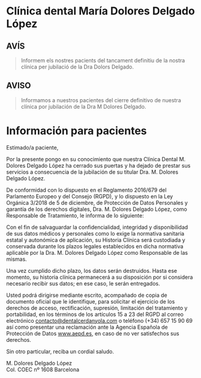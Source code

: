 # Clínica dental María Dolores Delgado López

## AVÍS
> Informem els nostres pacients del tancament definitiu de la nostra clínica per jubilació de la Dra Dolors Delgado.

## AVISO
> Informamos a nuestros pacientes del cierre definitivo de nuestra clínica por jubilación de la Dra M Dolores Delgado.


# Información para pacientes

Estimado/a paciente,

Por la presente pongo en su conocimiento que nuestra Clínica Dental M. Dolores Delgado López ha cerrado sus puertas y ha dejado de prestar sus servicios a consecuencia de la jubilación de su titular Dra. M. Dolores Delgado López.

De conformidad con lo dispuesto en el Reglamento 2016/679 del Parlamento Europeo y del Consejo (RGPD), y lo dispuesto en la Ley Orgánica 3/2018 de 5 de diciembre, de Protección de Datos Personales y garantía de los derechos digitales, Dra. M. Dolores Delgado López, como Responsable de Tratamiento, le informa de lo siguiente:

Con el fin de salvaguardar la confidencialidad, integridad y disponibilidad de sus datos médicos y personales como lo exige la normativa sanitaria estatal y autonómica de aplicación, su Historia Clínica será custodiada y conservada durante los plazos legales establecidos en dicha normativa aplicable por la Dra. M. Dolores Delgado López como Responsable de las mismas.

Una vez cumplido dicho plazo, los datos serán destruidos. Hasta ese momento, su historia clínica permanecerá a su disposición por si considera necesario recibir sus datos; en ese caso, le serán entregados.

Usted podrá dirigirse mediante escrito, acompañado de copia de documento oficial que le identifique, para solicitar el ejercicio de los derechos de acceso, rectificación, supresión, limitación del tratamiento y portabilidad, en los términos de los artículos 15 a 23 del RGPD al correo electrónico contacto@dentalcerdanyola.com o teléfono (+34) 657 15 90 69 así como presentar una reclamación ante la Agencia Española de Protección de Datos www.aepd.es, en caso de no ver satisfechos sus derechos.

Sin otro particular, reciba un cordial saludo.

M. Dolores Delgado López<br>
Col. COEC nº 1608 Barcelona
